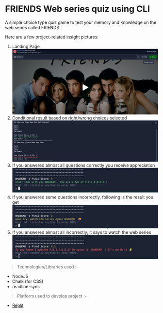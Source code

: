 # FRIENDS Web series quiz using CLI
A simple choice type quiz game to test your memory and knowledge on the web series called FRIENDS.

Here are a few project-related insight pictures:

1. Landing Page 
![landingpage](./images/landing.png)
2. Conditional result based on right/wrong choices selected
![choice select](./images/conditional.png)
3. If you answered almost all questions correctly you receive appreciation
![landingpage](./images/output5.png)
4. If you answered some questions incorrectly, following is the result you get
![landingpage](./images/output6.png)
5. If you answered almost all incorrectly, it says to watch the web series
![landingpage](./images/output4.png)

> Technologies/Libraries used :-
* NodeJS
* Chalk (for CSS)
* readline-sync

> Platform used to develop project :-
* [Replit](https://replit.com/)

